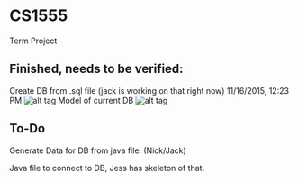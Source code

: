 # CS1555
Term Project

Finished, needs to be verified:
-------------------------------
Create DB from .sql file (jack is working on that right now) 11/16/2015, 12:23 PM
![alt tag](https://raw.githubusercontent.com/Jnapp18/CS1555/master/ConstraintMappings.jpg?token=AGhooU_B03EGSBQPMFZJhVmUjMDeTS0Eks5WU0vGwA%3D%3D)
Model of current DB
![alt tag](https://raw.githubusercontent.com/Jnapp18/CS1555/master/DatabaseModel.JPG?token=AGhooTSjfUBX7WhtYHmujauWuH02RYE3ks5WU10twA%3D%3D)

To-Do
-------
Generate Data for DB from java file. (Nick/Jack)

Java file to connect to DB, Jess has skeleton of that.
